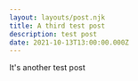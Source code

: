 ```yaml
---
layout: layouts/post.njk
title: A third test post
description: test post
date: 2021-10-13T13:00:00.000Z
---
```


It's another test post
